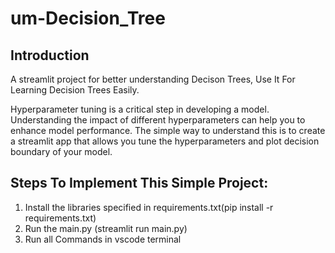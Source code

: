 # **um-Decision_Tree**

## **Introduction**

A streamlit project for better understanding Decison Trees, Use It For Learning Decision Trees Easily.

Hyperparameter tuning is a critical step in developing a model. Understanding the impact of different hyperparameters can help you to enhance model performance.
The simple way to understand this is to create a streamlit app that allows you tune the hyperparameters and plot decision boundary of your model.



## **Steps To Implement This Simple Project:**
1.  Install the libraries specified in requirements.txt(pip install -r requirements.txt)
2.   Run the main.py (streamlit run main.py)
3.  Run all Commands in vscode terminal
